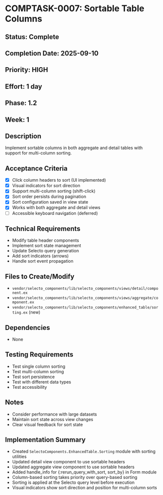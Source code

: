 # COMPTASK-0007: Sortable Table Columns

## Status: Complete  
## Completion Date: 2025-09-10
## Priority: HIGH
## Effort: 1 day
## Phase: 1.2
## Week: 1

## Description
Implement sortable columns in both aggregate and detail tables with support for multi-column sorting.

## Acceptance Criteria
- [x] Click column headers to sort (UI implemented)
- [x] Visual indicators for sort direction
- [x] Support multi-column sorting (shift-click)
- [x] Sort order persists during pagination
- [x] Sort configuration saved in view state
- [x] Works with both aggregate and detail views
- [ ] Accessible keyboard navigation (deferred)

## Technical Requirements
- Modify table header components
- Implement sort state management
- Update Selecto query generation
- Add sort indicators (arrows)
- Handle sort event propagation

## Files to Create/Modify
- `vendor/selecto_components/lib/selecto_components/views/detail/component.ex`
- `vendor/selecto_components/lib/selecto_components/views/aggregate/component.ex`
- `vendor/selecto_components/lib/selecto_components/enhanced_table/sorting.ex` (new)

## Dependencies
- None

## Testing Requirements
- Test single column sorting
- Test multi-column sorting
- Test sort persistence
- Test with different data types
- Test accessibility

## Notes
- Consider performance with large datasets
- Maintain sort state across view changes
- Clear visual feedback for sort state

## Implementation Summary
- Created `SelectoComponents.EnhancedTable.Sorting` module with sorting utilities
- Updated detail view component to use sortable headers
- Updated aggregate view component to use sortable headers
- Added handle_info for {:rerun_query_with_sort, sort_by} in Form module
- Column-based sorting takes priority over query-based sorting
- Sorting is applied at the Selecto query level before execution
- Visual indicators show sort direction and position for multi-column sorts